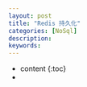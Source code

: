 ```yaml
---
layout: post
title: "Redis 持久化"
categories: [NoSql]
description:
keywords:
---
```


* content
{:toc}
* 
